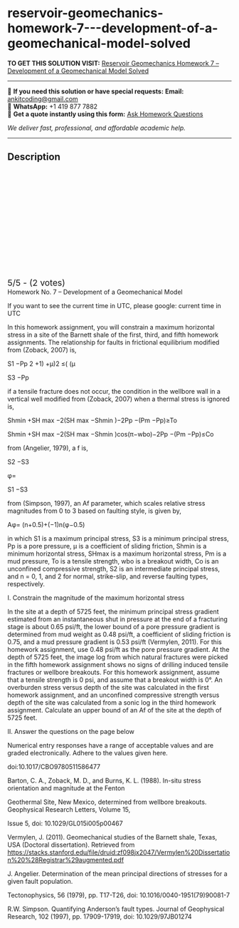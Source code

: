# reservoir-geomechanics-homework-7---development-of-a-geomechanical-model-solved
**TO GET THIS SOLUTION VISIT:** [Reservoir Geomechanics Homework 7 – Development of a Geomechanical Model Solved](https://www.ankitcodinghub.com/product/reservoir-geomechanics-solved-7/)


---

📩 **If you need this solution or have special requests:** **Email:** ankitcoding@gmail.com  
📱 **WhatsApp:** +1 419 877 7882  
📄 **Get a quote instantly using this form:** [Ask Homework Questions](https://www.ankitcodinghub.com/services/ask-homework-questions/)

*We deliver fast, professional, and affordable academic help.*

---

<h2>Description</h2>



<div class="kk-star-ratings kksr-auto kksr-align-center kksr-valign-top" data-payload="{&quot;align&quot;:&quot;center&quot;,&quot;id&quot;:&quot;124031&quot;,&quot;slug&quot;:&quot;default&quot;,&quot;valign&quot;:&quot;top&quot;,&quot;ignore&quot;:&quot;&quot;,&quot;reference&quot;:&quot;auto&quot;,&quot;class&quot;:&quot;&quot;,&quot;count&quot;:&quot;2&quot;,&quot;legendonly&quot;:&quot;&quot;,&quot;readonly&quot;:&quot;&quot;,&quot;score&quot;:&quot;5&quot;,&quot;starsonly&quot;:&quot;&quot;,&quot;best&quot;:&quot;5&quot;,&quot;gap&quot;:&quot;4&quot;,&quot;greet&quot;:&quot;Rate this product&quot;,&quot;legend&quot;:&quot;5\/5 - (2 votes)&quot;,&quot;size&quot;:&quot;24&quot;,&quot;title&quot;:&quot;Reservoir Geomechanics Homework 7 – Development of a Geomechanical Model Solved&quot;,&quot;width&quot;:&quot;138&quot;,&quot;_legend&quot;:&quot;{score}\/{best} - ({count} {votes})&quot;,&quot;font_factor&quot;:&quot;1.25&quot;}">

<div class="kksr-stars">

<div class="kksr-stars-inactive">
            <div class="kksr-star" data-star="1" style="padding-right: 4px">


<div class="kksr-icon" style="width: 24px; height: 24px;"></div>
        </div>
            <div class="kksr-star" data-star="2" style="padding-right: 4px">


<div class="kksr-icon" style="width: 24px; height: 24px;"></div>
        </div>
            <div class="kksr-star" data-star="3" style="padding-right: 4px">


<div class="kksr-icon" style="width: 24px; height: 24px;"></div>
        </div>
            <div class="kksr-star" data-star="4" style="padding-right: 4px">


<div class="kksr-icon" style="width: 24px; height: 24px;"></div>
        </div>
            <div class="kksr-star" data-star="5" style="padding-right: 4px">


<div class="kksr-icon" style="width: 24px; height: 24px;"></div>
        </div>
    </div>

<div class="kksr-stars-active" style="width: 138px;">
            <div class="kksr-star" style="padding-right: 4px">


<div class="kksr-icon" style="width: 24px; height: 24px;"></div>
        </div>
            <div class="kksr-star" style="padding-right: 4px">


<div class="kksr-icon" style="width: 24px; height: 24px;"></div>
        </div>
            <div class="kksr-star" style="padding-right: 4px">


<div class="kksr-icon" style="width: 24px; height: 24px;"></div>
        </div>
            <div class="kksr-star" style="padding-right: 4px">


<div class="kksr-icon" style="width: 24px; height: 24px;"></div>
        </div>
            <div class="kksr-star" style="padding-right: 4px">


<div class="kksr-icon" style="width: 24px; height: 24px;"></div>
        </div>
    </div>
</div>


<div class="kksr-legend" style="font-size: 19.2px;">
            5/5 - (2 votes)    </div>
    </div>
Homework No. 7 – Development of a Geomechanical Model

If you want to see the current time in UTC, please google: current time in UTC

In this homework assignment, you will constrain a maximum horizontal stress in a site of the Barnett shale of the first, third, and fifth homework assignments. The relationship for faults in frictional equilibrium modified from (Zoback, 2007) is,

S1 −Pp 2 +1) +µ)2 ≤( (µ

S3 −Pp

if a tensile fracture does not occur, the condition in the wellbore wall in a vertical well modified from (Zoback, 2007) when a thermal stress is ignored is,

Shmin +SH max −2(SH max −Shmin )−2Pp −(Pm −Pp)≥To

Shmin +SH max −2(SH max −Shmin )cos(π−wbo)−2Pp −(Pm −Pp)≤Co

from (Angelier, 1979), a f is,

S2 −S3

φ=

S1 −S3

from (Simpson, 1997), an Af parameter, which scales relative stress magnitudes from 0 to 3 based on faulting style, is given by,

Aφ= (n+0.5)+(−1)n(φ−0.5)

in which S1 is a maximum principal stress, S3 is a minimum principal stress, Pp is a pore pressure, µ is a coefficient of sliding friction, Shmin is a minimum horizontal stress, SHmax is a maximum horizontal stress, Pm is a mud pressure, To is a tensile strength, wbo is a breakout width, Co is an unconfined compressive strength, S2 is an intermediate principal stress, and n = 0, 1, and 2 for normal, strike-slip, and reverse faulting types, respectively.

I. Constrain the magnitude of the maximum horizontal stress

In the site at a depth of 5725 feet, the minimum principal stress gradient estimated from an instantaneous shut in pressure at the end of a fracturing stage is about 0.65 psi/ft, the lower bound of a pore pressure gradient is determined from mud weight as 0.48 psi/ft, a coefficient of sliding friction is 0.75, and a mud pressure gradient is 0.53 psi/ft (Vermylen, 2011). For this homework assignment, use 0.48 psi/ft as the pore pressure gradient. At the depth of 5725 feet, the image log from which natural fractures were picked in the fifth homework assignment shows no signs of drilling induced tensile fractures or wellbore breakouts. For this homework assignment, assume that a tensile strength is 0 psi, and assume that a breakout width is 0°. An overburden stress versus depth of the site was calculated in the first homework assignment, and an unconfined compressive strength versus depth of the site was calculated from a sonic log in the third homework assignment. Calculate an upper bound of an Af of the site at the depth of 5725 feet.

II. Answer the questions on the page below

Numerical entry responses have a range of acceptable values and are graded electronically. Adhere to the values given here.

doi:10.1017/CBO9780511586477

Barton, C. A., Zoback, M. D., and Burns, K. L. (1988). In-situ stress orientation and magnitude at the Fenton

Geothermal Site, New Mexico, determined from wellbore breakouts. Geophysical Research Letters, Volume 15,

Issue 5, doi: 10.1029/GL015i005p00467

Vermylen, J. (2011). Geomechanical studies of the Barnett shale, Texas, USA (Doctoral dissertation). Retrieved from https://stacks.stanford.edu/file/druid:zf098jx2047/Vermylen%20Dissertation%20%28Registrar%29augmented.pdf

J. Angelier. Determination of the mean principal directions of stresses for a given fault population.

Tectonophysics, 56 (1979), pp. T17-T26, doi: 10.1016/0040-1951(79)90081-7

R.W. Simpson. Quantifying Anderson’s fault types. Journal of Geophysical Research, 102 (1997), pp. 17909-17919, doi: 10.1029/97JB01274
